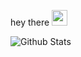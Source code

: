 hey there <img src="https://media.giphy.com/media/hvRJCLFzcasrR4ia7z/giphy.gif" width="25px">

![Github Stats](https://github-readme-stats.vercel.app/api?username=caedenph&count_private=true&show_icons=true&include_all_commits=true)
